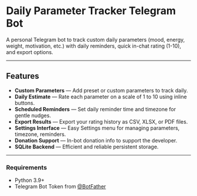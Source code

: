 # Daily Parameter Tracker Telegram Bot

A personal Telegram bot to track custom daily parameters (mood, energy, weight, motivation, etc.) with daily reminders, quick in-chat rating (1-10), and export options.

---

## Features

- **Custom Parameters** — Add preset or custom parameters to track daily.
- **Daily Estimate** — Rate each parameter on a scale of 1 to 10 using inline buttons.
- **Scheduled Reminders** — Set daily reminder time and timezone for gentle nudges.
- **Export Results** — Export your rating history as CSV, XLSX, or PDF files.
- **Settings Interface** — Easy Settings menu for managing parameters, timezone, reminders.
- **Donation Support** — In-bot donation info to support the developer.
- **SQLite Backend** — Efficient and reliable persistent storage.

---

### Requirements

- Python 3.9+
- Telegram Bot Token from [@BotFather](https://t.me/BotFather)
